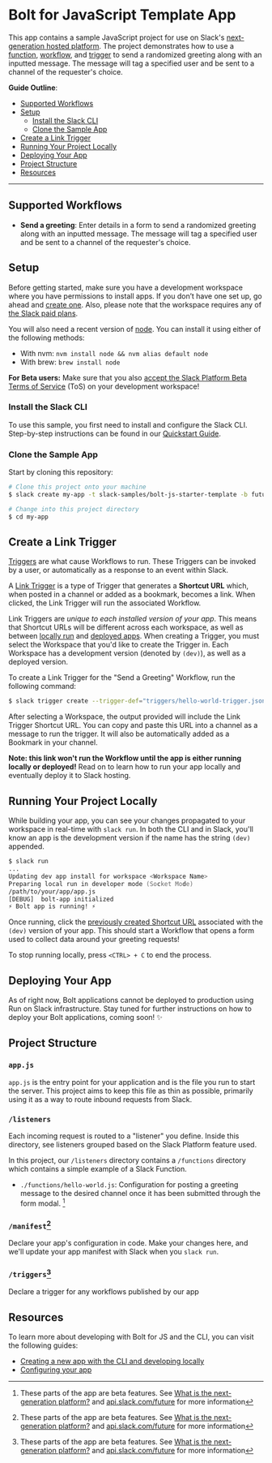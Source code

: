 # Bolt for JavaScript Template App

This app contains a sample JavaScript project for use on Slack's
[next-generation hosted platform](https://api.slack.com/future). The project demonstrates how to use a [function](https://slack.dev/bolt-js/future/custom-functions), [workflow](https://slack.dev/bolt-js/future/workflows), and [trigger](https://slack.dev/bolt-js/future/triggers) to send a randomized greeting along with an inputted message. The message will tag a specified user and be sent to a channel of the requester's choice.


**Guide Outline**:

- [Supported Workflows](#supported-workflows)
- [Setup](#setup)
  - [Install the Slack CLI](#install-the-slack-cli)
  - [Clone the Sample App](#clone-the-sample-app)
- [Create a Link Trigger](#create-a-link-trigger)
- [Running Your Project Locally](#running-your-project-locally)
- [Deploying Your App](#deploying-your-app)
- [Project Structure](#project-structure)
- [Resources](#resources)

---

## Supported Workflows

- **Send a greeting**: Enter details in a form to send a randomized greeting along with an inputted message. The message will tag a specified user and be sent to a channel of the requester's choice.

## Setup
Before getting started, make sure you have a development workspace where you
have permissions to install apps. If you don’t have one set up, go ahead and
[create one](https://slack.com/create). Also, please note that the workspace
requires any of [the Slack paid plans](https://slack.com/pricing).

You will also need a recent version of [node](https://nodejs.org/en/). You can install it using either of the following methods:
  * With nvm: `nvm install node && nvm alias default node`
  * With brew: `brew install node`

**For Beta users:** Make sure that you also [accept the Slack Platform Beta Terms of Service](https://slack.com/admin/settings#hermes_permissions) (ToS) on your development workspace!


### Install the Slack CLI

To use this sample, you first need to install and configure the Slack CLI.
Step-by-step instructions can be found in our
[Quickstart Guide](https://api.slack.com/future/quickstart).

### Clone the Sample App

Start by cloning this repository:

```zsh
# Clone this project onto your machine
$ slack create my-app -t slack-samples/bolt-js-starter-template -b future

# Change into this project directory
$ cd my-app
```

## Create a Link Trigger

[Triggers](https://slack.dev/bolt-js/future/triggers) are what cause Workflows to
run. These Triggers can be invoked by a user, or automatically as a response to
an event within Slack.

A [Link Trigger](https://api.slack.com/future/triggers/link) is a type of
Trigger that generates a **Shortcut URL** which, when posted in a channel or
added as a bookmark, becomes a link. When clicked, the Link Trigger will run the
associated Workflow.

Link Triggers are _unique to each installed version of your app_. This means
that Shortcut URLs will be different across each workspace, as well as between
[locally run](#running-your-project-locally) and
[deployed apps](#deploying-your-app). When creating a Trigger, you must select
the Workspace that you'd like to create the Trigger in. Each Workspace has a
development version (denoted by `(dev)`), as well as a deployed version.

To create a Link Trigger for the "Send a Greeting" Workflow, run the following
command:

```zsh
$ slack trigger create --trigger-def="triggers/hello-world-trigger.json"
```

After selecting a Workspace, the output provided will include the Link Trigger
Shortcut URL. You can copy and paste this URL into a channel as a message to run the trigger. It will also be automatically added as a Bookmark in your channel.

**Note: this link won't run the Workflow until the app is either running locally
or deployed!** Read on to learn how to run your app locally and eventually
deploy it to Slack hosting.

## Running Your Project Locally

While building your app, you can see your changes propagated to your workspace
in real-time with `slack run`. In both the CLI and in Slack, you'll know an app
is the development version if the name has the string `(dev)` appended.

```zsh
$ slack run
...
Updating dev app install for workspace <Workspace Name>
Preparing local run in developer mode (Socket Mode)
/path/to/your/app/app.js
[DEBUG]  bolt-app initialized
⚡️ Bolt app is running! ⚡️
```

Once running, click the
[previously created Shortcut URL](#create-a-link-trigger) associated with the
`(dev)` version of your app. This should start a Workflow that opens a form used
to collect data around your greeting requests!

To stop running locally, press `<CTRL> + C` to end the process.

## Deploying Your App
As of right now, Bolt applications cannot be deployed to production using Run on Slack infrastructure. Stay tuned for further instructions on how to deploy your Bolt applications, coming soon! :sparkles:

## Project Structure

### `app.js`

`app.js` is the entry point for your application and is the file you run to start the server. This project aims to keep this file as thin as possible, primarily using it as a way to route inbound requests from Slack.

### `/listeners`

Each incoming request is routed to a "listener" you define. Inside this directory, see listeners grouped based on the Slack Platform feature used. 

In this project, our `/listeners` directory contains a `/functions` directory which contains a simple example of a Slack Function. 
  * `./functions/hello-world.js`: Configuration for posting a greeting message to the desired channel once it has been submitted through the form modal. [^1] 

### `/manifest`[^1]

Declare your app's configuration in code. Make your changes here, and we'll update your app manifest with Slack when you `slack run`. 

### `/triggers`[^1]

Declare a trigger for any workflows published by our app

## Resources
To learn more about developing with Bolt for JS and the CLI, you can visit the following guides:

* [Creating a new app with the CLI and developing locally](https://slack.dev/bolt-js/future/getting-started)
* [Configuring your app](https://slack.dev/bolt-js/future/app-manifests)


<!--
#### Deploying your app
Please refer to our deployment guide for next-generation Slack apps [here](https://slack.dev/bolt-js/future/deploy-your-app).

### Viewing Activity Logs
Activity logs for the production instance of your application can be viewed with
the `slack activity` command:

```zsh
$ slack activity
```
 -->

[^1]: These parts of the app are beta features. See [What is the next-generation platform?](https://slack.dev/bolt-js/future/getting-started#next-gen) and [api.slack.com/future](https://api.slack.com/future) for more information
